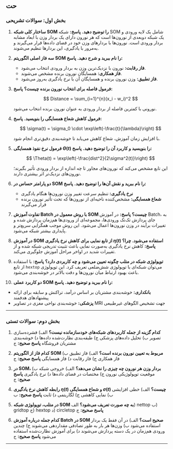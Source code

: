 حت
---

### بخش اول: سوالات تشریحی

1. **ساختار کلی شبکه SOM را توضیح دهید.**
   **پاسخ:**
   شبکه SOM شامل یک لایه ورودی و یک شبکه دو‌بعدی از نورون‌ها است که هر نورون دارای یک بردار وزن با ابعاد مشابه بردار ورودی است. نورون‌ها با بردارهای وزن خود در فضای داده‌ها قرار می‌گیرند و به‌مرور با یادگیری، این بردارها تنظیم می‌شوند.

2. **سه فاز اصلی الگوریتم SOM را نام ببرید و شرح دهید.**
   **پاسخ:**

   * **فاز رقابت:** نورون با نزدیک‌ترین وزن به بردار ورودی انتخاب می‌شود.
   * **فاز همکاری:** همسایگان نورون برنده مشخص می‌شوند.
   * **فاز تطبیق:** وزن نورون برنده و همسایگان آن با نرخ یادگیری به‌روز می‌شود.

3. **فرمول فاصله برای انتخاب نورون برنده چیست؟**
   **پاسخ:**

   $$
   Distance = \sum_{i=1}^{n}(x_i - w_i)^2
   $$

   نورونی با کمترین فاصله از بردار ورودی به عنوان نورون برنده انتخاب می‌شود.

4. **فرمول کاهش شعاع همسایگی را بنویسید.**
   **پاسخ:**

   $$
   \sigma(t) = \sigma_0 \cdot \exp\left(-\frac{t}{\lambda}\right)
   $$

   با افزایش زمان آموزش، شعاع کاهش می‌یابد تا خوشه‌بندی دقیق‌تری انجام شود.

5. **فرمول نرخ نفوذ همسایگی $\Theta(t)$ را بنویسید و کاربرد آن را توضیح دهید.**
   **پاسخ:**

   $$
   \Theta(t) = \exp\left(-\frac{dist^2}{2\sigma^2(t)}\right)
   $$

   این تابع مشخص می‌کند که نورون‌های مجاور تا چه اندازه از بردار ورودی تأثیر بگیرند؛ نورون‌های نزدیک‌تر اثر بیشتری دارند.

6. **دو پارامتر حساس در SOM را نام ببرید و نقش آن‌ها را توضیح دهید.**
   **پاسخ:**

   * **نرخ یادگیری:** تنظیم سرعت تغییر وزن نورون‌ها هنگام یادگیری
   * **شعاع همسایگی:** مشخص‌کننده ناحیه‌ای از نورون‌ها که تحت تأثیر نورون برنده قرار می‌گیرند

7. **تفاوت آموزش Batch با روش معمول در SOM چیست؟**
   **پاسخ:**
   در آموزش Batch، به جای پردازش تک‌تک ورودی‌ها، مجموعه‌ای از ورودی‌ها هم‌زمان پردازش شده و تغییرات برآیند در وزن نورون‌ها اعمال می‌شود. این روش موجب همگرایی سریع‌تر و پایداری بیشتر شبکه می‌شود.

8. **در آموزش SOM از تابع نمایی برای کاهش نرخ یادگیری $\eta(t)$ استفاده می‌شود. چرا؟**
   **پاسخ:**
   کاهش نرخ یادگیری به‌صورت نمایی باعث تثبیت تدریجی شبکه شده و از تغییرات شدید در اواخر مراحل آموزش جلوگیری می‌کند.

9. **توپولوژی شبکه در متلب چگونه تعیین می‌شود و چه کاربردی دارد؟**
   **پاسخ:**
   با استفاده از تابع `hextop` می‌توان شبکه‌ای با توپولوژی شش‌ضلعی تعریف کرد. این توپولوژی باعث بهبود ارتباط میان نورون‌ها و دقت بالاتر در خوشه‌بندی می‌شود.

10. **دو کاربرد عملی SOM را نام ببرید و توضیح دهید.**
    **پاسخ:**

* **بانکداری:** خوشه‌بندی مشتریان بر اساس درآمد، تراکنش و سابقه برای ارائه پیشنهادهای هدفمند
* **پزشکی:** خوشه‌بندی نواحی مغزی در تصاویر MRI جهت تشخیص الگوهای غیرطبیعی

---

### بخش دوم: سوالات تستی

1. **کدام گزینه از جمله کاربردهای شبکه‌های خودسازمانده نیست؟**
   الف) فشرده‌سازی تصویر
   ب) تحلیل داده‌های پزشکی
   ج) طبقه‌بندی نظارت‌شده داده‌ها
   د) خوشه‌بندی مشتریان فروشگاه
   **پاسخ صحیح:** ج

2. **کدام فاز از الگوریتم SOM مربوط به تعیین نورون برنده است؟**
   الف) فاز تطبیق
   ب) فاز همکاری
   ج) فاز رقابت
   د) فاز همسایگی
   **پاسخ صحیح:** ج

3. **در SOM، بردار وزن هر نورون چه چیزی را نشان می‌دهد؟**
   الف) خروجی شبکه
   ب) موقعیت توپولوژیکی نورون
   ج) مختصات در فضای داده‌ها
   د) نرخ یادگیری
   **پاسخ صحیح:** ج

4. **رابطه کاهش نرخ یادگیری $\eta(t)$ و شعاع همسایگی $\sigma(t)$ چیست؟**
   الف) خطی افزایشی
   ب) نمایی کاهشی
   ج) لگاریتمی
   د) ثابت
   **پاسخ صحیح:** ب

5. **در متلب، توپولوژی شبکه SOM به چه صورت تعریف می‌شود؟**
   الف) nettop
   ب) gridtop
   ج) hextop
   د) circletop
   **پاسخ صحیح:** ج

6. **کدام جمله درباره آموزش Batch در SOM صحیح است؟**
   الف) در آن فقط یک بردار استفاده می‌شود
   ب) وزن‌ها هر بار به طور تصادفی مقداردهی می‌شوند
   ج) چندین ورودی هم‌زمان در یک دسته پردازش می‌شوند
   د) برای آموزش نظارت‌شده استفاده می‌شود
   **پاسخ صحیح:** ج

---

